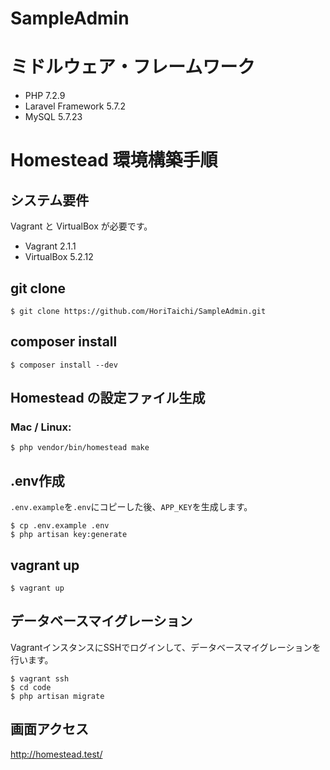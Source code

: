 # SampleAdmin

# ミドルウェア・フレームワーク

- PHP 7.2.9
- Laravel Framework 5.7.2
- MySQL 5.7.23

# Homestead 環境構築手順

## システム要件

Vagrant と VirtualBox が必要です。

- Vagrant 2.1.1
- VirtualBox 5.2.12

## git clone

```
$ git clone https://github.com/HoriTaichi/SampleAdmin.git
```

## composer install

```
$ composer install --dev
```

## Homestead の設定ファイル生成

### Mac / Linux:

```
$ php vendor/bin/homestead make
```

## .env作成

`.env.example`を`.env`にコピーした後、`APP_KEY`を生成します。

```
$ cp .env.example .env
$ php artisan key:generate
```

## vagrant up

```
$ vagrant up
```

## データベースマイグレーション

VagrantインスタンスにSSHでログインして、データベースマイグレーションを行います。

```
$ vagrant ssh
$ cd code
$ php artisan migrate
```


## 画面アクセス

http://homestead.test/



